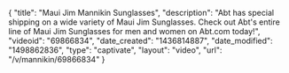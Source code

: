 {
    "title": "Maui Jim Mannikin Sunglasses",
    "description": "Abt has special shipping on a wide variety of Maui Jim Sunglasses. Check out Abt's entire line of Maui Jim Sunglasses for men and women on Abt.com today!",
    "videoid": "69866834",
    "date_created": "1436814887",
    "date_modified": "1498862836",
    "type": "captivate",
    "layout": "video",
    "url": "\/v\/mannikin\/69866834"
}
